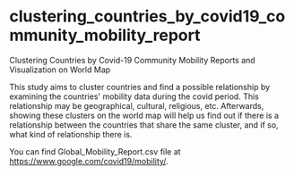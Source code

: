 # clustering_countries_by_covid19_community_mobility_report
Clustering Countries by Covid-19 Community Mobility Reports and Visualization on World Map

This study aims to cluster countries and find a possible relationship by examining the countries' mobility data during the covid period. This relationship may be geographical, cultural, religious, etc.
Afterwards, showing these clusters on the world map will help us find out if there is a relationship between the countries that share the same cluster, and if so, what kind of relationship there is.

You can find Global_Mobility_Report.csv file at https://www.google.com/covid19/mobility/.
